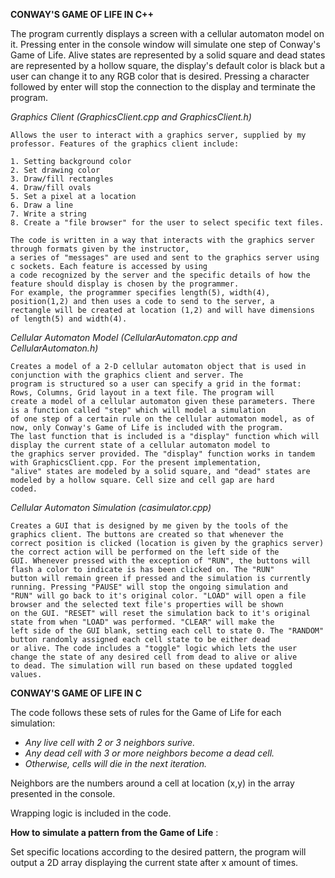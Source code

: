 **CONWAY'S GAME OF LIFE IN C++**


The program currently displays a screen with a cellular automaton model on it. Pressing enter in the console window will simulate one step of Conway's Game of Life. Alive states are represented by a solid square and dead states are represented by a hollow square, the display's default color is black but a user can change it to any RGB color that is desired. Pressing a character followed by enter will stop the connection to the display and terminate the program.

_Graphics Client (GraphicsClient.cpp and GraphicsClient.h)_

    Allows the user to interact with a graphics server, supplied by my professor. Features of the graphics client include: 

    1. Setting background color
    2. Set drawing color
    3. Draw/fill rectangles 
    4. Draw/fill ovals
    5. Set a pixel at a location
    6. Draw a line
    7. Write a string 
    8. Create a "file browser" for the user to select specific text files.
    
    The code is written in a way that interacts with the graphics server through formats given by the instructor, 
    a series of "messages" are used and sent to the graphics server using c sockets. Each feature is accessed by using 
    a code recognized by the server and the specific details of how the feature should display is chosen by the programmer.
    For example, the programmer specifies length(5), width(4), position(1,2) and then uses a code to send to the server, a 
    rectangle will be created at location (1,2) and will have dimensions of length(5) and width(4).

_Cellular Automaton Model (CellularAutomaton.cpp and CellularAutomaton.h)_

    Creates a model of a 2-D cellular automaton object that is used in conjunction with the graphics client and server. The 
    program is structured so a user can specify a grid in the format: Rows, Columns, Grid layout in a text file. The program will
    create a model of a cellular automaton given these parameters. There is a function called "step" which will model a simulation 
    of one step of a certain rule on the cellular automaton model, as of now, only Conway's Game of Life is included with the program.
    The last function that is included is a "display" function which will display the current state of a cellular automaton model to
    the graphics server provided. The "display" function works in tandem with GraphicsClient.cpp. For the present implementation, 
    "alive" states are modeled by a solid square, and "dead" states are modeled by a hollow square. Cell size and cell gap are hard 
    coded. 
_Cellular Automaton Simulation (casimulator.cpp)_

    Creates a GUI that is designed by me given by the tools of the graphics client. The buttons are created so that whenever the 
    correct position is clicked (location is given by the graphics server) the correct action will be performed on the left side of the
    GUI. Whenever pressed with the exception of "RUN", the buttons will flash a color to indicate is has been clicked on. The "RUN" 
    button will remain green if pressed and the simulation is currently running. Pressing "PAUSE" will stop the ongoing simulation and 
    "RUN" will go back to it's original color. "LOAD" will open a file browser and the selected text file's properties will be shown 
    on the GUI. "RESET" will reset the simulation back to it's original state from when "LOAD" was performed. "CLEAR" will make the
    left side of the GUI blank, setting each cell to state 0. The "RANDOM" button randomly assigned each cell state to be either dead 
    or alive. The code includes a "toggle" logic which lets the user change the state of any desired cell from dead to alive or alive 
    to dead. The simulation will run based on these updated toggled values.



**CONWAY'S GAME OF LIFE IN C**

The code follows these sets of rules for the Game of Life for each simulation: 
- _Any live cell with 2 or 3 neighbors surive._
- _Any dead cell with 3 or more neighbors become a dead cell._
- _Otherwise, cells will die in the next iteration._

Neighbors are the numbers around a cell at location (x,y) in the array presented in the console. 

Wrapping logic is included in the code.

**How to simulate a pattern from the Game of Life** : 

Set specific locations according to the desired pattern, the program will output a 2D array displaying the current state after x amount of times.


